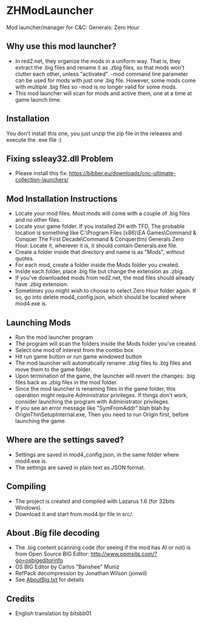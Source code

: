 # ZHModLauncher
Mod launcher/manager for C&amp;C: Generals: Zero Hour

## Why use this mod launcher?
* In red2.net, they organize the mods in a uniform way.
  That is, they extract the .big files and rename it as .zbig files,
  so that mods won't clutter each other, unless "activated".
  -mod command line parameter can be used for mods with just one .big file.
  However, some mods come with multiple .big files so -mod is no longer
  valid for some mods.
* This mod launcher will scan for mods and active them, one at a time
  at game launch time.

## Installation
You don't install this one, you just unzip the zip file in the releases
and execute the .exe file :)

## Fixing ssleay32.dll Problem
* Please install this fix: https://bibber.eu/downloads/cnc-ultimate-collection-launchers/

## Mod Installation Instructions
* Locate your mod files. Most mods will come with a couple of .big files
  and no other files.
* Locate your game folder. If you installed ZH with TFD,
  The probable location is something like C:\Program Files (x86)\EA Games\Command & Conquer The First Decade\Command &amp; Conquer(tm) Generals Zero Hour.
  Locate it, wherever it is, it should contain Generals.exe file.
* Create a folder inside that directory and name is as "Mods", without quotes.
* For each mod, create a folder inside the Mods folder you created.
* Inside each folder, place .big file but change the extension as .zbig.
* If you've downloaded mods from red2.net, the mod files should already have .zbig extension.
* Sometimes you might wish to choose to select Zero Hour folder again. If so, go into
  delete mod4_config.json, which should be located where mod4.exe is.

## Launching Mods
* Run the mod launcher program
* The program will scan the folders inside the Mods folder you've created.
* Select one mod of interest from the combo box
* Hit run game button or run game windowed button
* The mod launcher will automatically rename .zbig files to .big files and move
  them to the game folder.
* Upon termination of the game, the launcher will revert the changes:
  .big files back as .zbig files in the mod folder.
* Since the mod launcher is renaming files in the game folder,
  this operation might require Administrator privileges.
  If things don't work, consider launching the program with
  Administrator privileges.
* If you see an error message like "SymFromAddr" blah blah by OriginThinSetupInternal.exe,
  Then you need to run Origin first, before launching the game.

## Where are the settings saved?
* Settings are saved in mod4_config.json, in the same folder where mod4.exe is.
* The settings are saved in plain text as JSON format.

## Compiling
* The project is created and compiled with Lazarus 1.6 (for 32bits Windows).
* Download it and start from mod4.lpr file in src/.

## About .Big file decoding
* The .big content scanning code (for seeing if the mod has AI or not) is from
  Open Source BIG Editor: http://www.ppmsite.com/?go=osbigeditorinfo
* OS BIG Editor by Carlos "Banshee" Muniz
* RefPack decompression by Jonathan Wilson (jonwil)
* See [AboutBig.txt](AboutBig.txt) for details

## Credits
* English translation by bitsbb01
